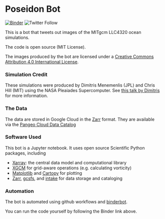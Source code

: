 # Poseidon Bot

[![Binder](https://binder.pangeo.io/badge_logo.svg)](https://binder.pangeo.io/v2/gh/rabernat/poseidon-bot/master)
![Twitter Follow](https://img.shields.io/twitter/follow/llc4320bot)

This is a bot that tweets out images of the MITgcm LLC4320 ocean simulations.

The code is open source (MIT License).

The images produced by the bot are licensed under a
[Creative Commons Attribution 4.0 International License](https://creativecommons.org/licenses/by/4.0/).

### Simulation Credit

These simulations were produced by Dimitris Menemenlis (JPL) and Chris Hill (MIT)
using the NASA Pleaiades Supercomputer.
See [this talk by Dimitris](http://online.kitp.ucsb.edu/online/blayers18/menemenlis/pdf/Menemenlis_BLayers18_KITP.pdf) for more information.

### The Data

The data are stored in Google Cloud in the [Zarr](https://zarr.readthedocs.io/) format.
They are available via the [Pangeo Cloud Data Catalog](https://catalog.pangeo.io/browse/master/ocean/LLC4320/)

### Software Used

This bot is a Jupyter notebook. It uses open source Scientific Python packages, including
- [Xarray](http://xarray.pydata.org/): the central data model and computational library
- [XGCM](https://xgcm.readthedocs.io/en/latest/) for grid-aware operations (e.g. calculating vorticity)
- [Matplotlib](https://matplotlib.org/) and [Cartopy](http://scitools.org.uk/cartopy/index.html) for plotting
- [Zarr](https://zarr.readthedocs.io/), [gcsfs](https://gcsfs.readthedocs.io/), and [intake](https://intake.readthedocs.io/) for data storage and cataloging

### Automation

The bot is automated using github workflows and [binderbot](https://github.com/pangeo-gallery/binderbot/).

You can run the code yourself by following the Binder link above.

